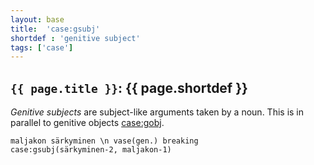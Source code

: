 ```yaml
---
layout: base
title:  'case:gsubj'
shortdef : 'genitive subject'
tags: ['case']
---
```


## `{{ page.title }}`: {{ page.shortdef }}

*Genitive subjects* are subject-like arguments taken by a noun. This
is in parallel to genitive objects [case:gobj]().
<!-- %% \footnote{Due to genitive subjects being For further discussion on subjects and objects of nouns, see Section [gsubj-gobj](#sec-gsubj-gobj). -->

<!-- fname:gsubj.pdf -->
~~~ sdparse
maljakon särkyminen \n vase(gen.) breaking
case:gsubj(särkyminen-2, maljakon-1)
~~~
